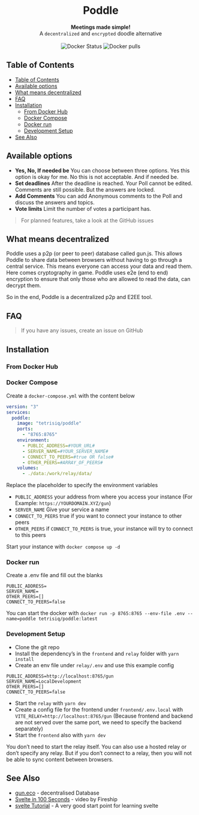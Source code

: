 <h1 align="center">Poddle</h1>

<div align="center">
  <strong>Meetings made simple! </strong>
</div>
<div align="center">
  A <code>decentralized</code> and <code>encrypted</code> doodle alternative
</div>

<br />
<!-- badges -->
<div align="center">
  <!-- Build Status -->
    <img src="https://img.shields.io/docker/v/tetrisiq/poddle?logo=docker&style=flat-square"
      alt="Docker Status" />
  <!-- Docker pulls -->
    <img src="https://img.shields.io/docker/pulls/tetrisiq/poddle?logo=docker&style=flat-square"
      alt="Docker pulls" />
</div>

## Table of Contents

- [Table of Contents](#table-of-contents)
- [Available options](#available-options)
- [What means decentralized](#what-means-decentralized)
- [FAQ](#faq)
- [Installation](#installation)
  - [From Docker Hub](#from-docker-hub)
  - [Docker Compose](#docker-compose)
  - [Docker run](#docker-run)
  - [Development Setup](#development-setup)
- [See Also](#see-also)

## Available options

- **Yes, No, If needed be** You can choose between three options. Yes this option is okay for me. No this is not acceptable. And if needed be.
- **Set deadlines** After the deadline is reached. Your Poll cannot be edited. Comments are still possible. But the answers are locked.
- **Add Comments** You can add Anonymous comments to the Poll and discuss the answers and topics.
- **Vote limits** Limit the number of votes a participant has.

> For planned features, take a look at the GitHub issues

## What means decentralized

Poddle uses a p2p (or peer to peer) database called gun.js. This allows Poddle to share data between browsers without having to go through a central service. This means everyone can access your data and read them. Here comes cryptography in game. Poddle uses e2e (end to end) encryption to ensure that only those who are allowed to read the data, can decrypt them.

So in the end, Poddle is a decentralized p2p and E2EE tool.

## FAQ

> If you have any issues, create an issue on GitHub

## Installation

### From Docker Hub

### Docker Compose

Create a `docker-compose.yml` with the content below

```yaml
version: "3"
services:
  poddle:
    image: "tetrisiq/poddle"
    ports:
      - "8765:8765"
    environment:
      - PUBLIC_ADDRESS=#YOUR_URL#
      - SERVER_NAME=#YOUR_SERVER_NAME#
      - CONNECT_TO_PEERS=#true OR false#
      - OTHER_PEERS=#ARRAY_OF_PEERS#
    volumes:
      - ./data:/work/relay/data/
```

Replace the placeholder to specify the environment variables

- `PUBLIC_ADDRESS` your address from where you access your instance (For Example: `https://YOURDOMAIN.XYZ/gun`)
- `SERVER_NAME` Give your service a name
- `CONNECT_TO_PEERS` true if you want to connect your instance to other peers
- `OTHER_PEERS` if `CONNECT_TO_PEERS` is true, your instance will try to connect to this peers

Start your instance with `docker compose up -d`

### Docker run

Create a .env file and fill out the blanks

```
PUBLIC_ADDRESS=
SERVER_NAME=
OTHER_PEERS=[]
CONNECT_TO_PEERS=false
```

You can start the docker with `docker run -p 8765:8765 --env-file .env --name=poddle tetrisiq/poddle:latest`

### Development Setup

- Clone the git repo
- Install the dependency’s in the `frontend` and `relay` folder with `yarn install`
- Create an env file under `relay/.env` and use this example config

```
PUBLIC_ADDRESS=http://localhost:8765/gun
SERVER_NAME=LocalDevelopment
OTHER_PEERS=[]
CONNECT_TO_PEERS=false
```

- Start the `relay` with `yarn dev`
- Create a config file for the frontend under `frontend/.env.local` with `VITE_RELAY=http://localhost:8765/gun` (Because frontend and backend are not served over the same port, we need to specify the backend separately)
- Start the `frontend` also with `yarn dev`

You don’t need to start the relay itself. You can also use a hosted relay or don’t specify any relay. But if you don’t connect to a relay, then you will not be able to sync content between browsers.

## See Also

- [gun.eco](https://gun.eco/) - decentralised Database
- [Svelte in 100 Seconds](https://www.youtube.com/watch?v=rv3Yq-B8qp4) - video by Fireship
- [svelte Tutorial](https://svelte.dev/tutorial/basics/) - A very good start point for learning svelte
